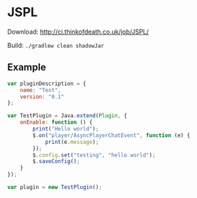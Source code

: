 JSPL
========

Download: http://ci.thinkofdeath.co.uk/job/JSPL/

Build: `./gradlew clean shadowJar`

Example
--------

```javascript
var pluginDescription = {
    name: "Test",
    version: "0.1"
};

var TestPlugin = Java.extend(Plugin, {
    onEnable: function () {
        print("Hello world");
        $.on("player/AsyncPlayerChatEvent", function (e) {
            print(e.message);
        });
        $.config.set("testing", "hello world");
        $.saveConfig();
    }
});

var plugin = new TestPlugin();
```